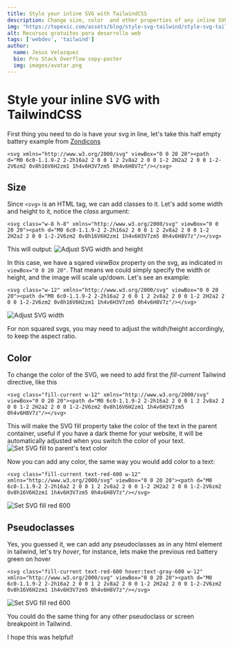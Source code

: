```yaml
---
title: Style your inline SVG with TailwindCSS
description: Change size, color  and other properties of any inline SVG with TailwindCSS.
img: "https://tepexic.com/assets/blog/style-svg-tailwind/style-svg-tailwind-3.png"
alt: Recursos gratuitos para desarrollo web
tags: ['webdev', 'tailwind']
author: 
  name: Jesus Velazquez
  bio: Pro Stack Overflow copy-paster
  img: images/avatar.png
---
```

# Style your inline SVG with TailwindCSS

First thing you need to do is have your svg in line, let's take this half empty battery example from [Zondicons](http://www.zondicons.com/icons.html)

```html[battery-half.svg]
<svg xmlns="http://www.w3.org/2000/svg" viewBox="0 0 20 20"><path d="M0 6c0-1.1.9-2 2-2h16a2 2 0 0 1 2 2v8a2 2 0 0 1-2 2H2a2 2 0 0 1-2-2V6zm2 0v8h16V6H2zm1 1h4v6H3V7zm5 0h4v6H8V7z"/></svg>
```

## Size
Since `<svg>` is an HTML tag, we can add classes to it. Let's add some width and height to it, notice the _class_ argument:
```html[]
<svg class="w-8 h-8" xmlns="http://www.w3.org/2000/svg" viewBox="0 0 20 20"><path d="M0 6c0-1.1.9-2 2-2h16a2 2 0 0 1 2 2v8a2 2 0 0 1-2 2H2a2 2 0 0 1-2-2V6zm2 0v8h16V6H2zm1 1h4v6H3V7zm5 0h4v6H8V7z"/></svg>
```
This will output:
![Adjust SVG width and height](https://tepexic.com/assets/blog/style-svg-tailwind/style-svg-tailwind-1.png)


In this case, we have a sqared _viewBox_ property on the svg, as indicated in	`viewBox="0 0 20 20"`. That means we could simply specify the width or height, and the image will scale up/down. Let's see an example:

```html[]
<svg class="w-12" xmlns="http://www.w3.org/2000/svg" viewBox="0 0 20 20"><path d="M0 6c0-1.1.9-2 2-2h16a2 2 0 0 1 2 2v8a2 2 0 0 1-2 2H2a2 2 0 0 1-2-2V6zm2 0v8h16V6H2zm1 1h4v6H3V7zm5 0h4v6H8V7z"/></svg>
```
![Adjust SVG width](https://tepexic.com/assets/blog/style-svg-tailwind/style-svg-tailwind-2.png)

For non squared svgs, you may need to adjust the witdh/height accordingly, to keep the aspect ratio.

## Color
To change the color of the SVG, we need to add first the _fill-current_ Tailwind directive, like this
```html[]
<svg class="fill-current w-12" xmlns="http://www.w3.org/2000/svg" viewBox="0 0 20 20"><path d="M0 6c0-1.1.9-2 2-2h16a2 2 0 0 1 2 2v8a2 2 0 0 1-2 2H2a2 2 0 0 1-2-2V6zm2 0v8h16V6H2zm1 1h4v6H3V7zm5 0h4v6H8V7z"/></svg>
```
This will make the SVG fill property take the color of the text in the parent container, useful if you have a dark theme for your website, it will be automatically adjusted when you switch the color of your text.
![Set SVG fill to parent's text color](https://tepexic.com/assets/blog/style-svg-tailwind/style-svg-tailwind-3.png)

Now you can add any color, the same way you would add color to a text:
```html[]
<svg class="fill-current text-red-600 w-12" xmlns="http://www.w3.org/2000/svg" viewBox="0 0 20 20"><path d="M0 6c0-1.1.9-2 2-2h16a2 2 0 0 1 2 2v8a2 2 0 0 1-2 2H2a2 2 0 0 1-2-2V6zm2 0v8h16V6H2zm1 1h4v6H3V7zm5 0h4v6H8V7z"/></svg>
```
![Set SVG fill red 600](https://tepexic.com/assets/blog/style-svg-tailwind/style-svg-tailwind-4.png)

## Pseudoclasses
Yes, you guessed it, we can add any pseudoclasses as in any html element in tailwind, let's try _hover_, for instance, lets make the previous red battery green on hover
```html[]
<svg class="fill-current text-red-600 hover:text-gray-600 w-12" xmlns="http://www.w3.org/2000/svg" viewBox="0 0 20 20"><path d="M0 6c0-1.1.9-2 2-2h16a2 2 0 0 1 2 2v8a2 2 0 0 1-2 2H2a2 2 0 0 1-2-2V6zm2 0v8h16V6H2zm1 1h4v6H3V7zm5 0h4v6H8V7z"/></svg>
```
![Set SVG fill red 600](https://tepexic.com/assets/blog/style-svg-tailwind/style-svg-tailwind-5.png)

You could do the same thing for any other pseudoclass or screen breakpoint in Tailwind.


I hope this was helpful!
